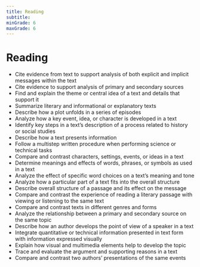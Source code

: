 ```yaml
---
title: Reading
subtitle: 
minGrade: 6
maxGrade: 6
---
```

# Reading
* Cite evidence from text to support analysis of both explicit and implicit messages within the text
* Cite evidence to support analysis of primary and secondary sources
* Find and explain the theme or central idea of a text and details that support it
* Summarize literary and informational or explanatory texts
* Describe how a plot unfolds in a series of episodes
* Analyze how a key event, idea, or character is developed in a text
* Identify key steps in a text’s description of a process related to history or social studies
* Describe how a text presents information
* Follow a multistep written procedure when performing science or technical tasks
* Compare and contrast characters, settings, events, or ideas in a text
* Determine meanings and effects of words, phrases, or symbols as used in a text
* Analyze the effect of specific word choices on a text’s meaning and tone
* Analyze how a particular part of a text fits into the overall structure
* Describe overall structure of a passage and its effect on the message
* Compare and contrast the experience of reading a literary passage with viewing or listening to the same text
* Compare and contrast texts in different genres and forms
* Analyze the relationship between a primary and secondary source on the same topic
* Describe how an author develops the point of view of a speaker in a text
* Integrate quantitative or technical information presented in text form with information expressed visually
* Explain how visual and multimedia elements help to develop the topic
* Trace and evaluate the argument and supporting reasons in a text
* Compare and contrast two authors’ presentations of the same events